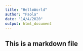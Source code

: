 ```yaml
---
title: "HelloWorld"
author: "Paola"
date: "14/4/2020"
output: html_document
---
```


## This is a markdown file